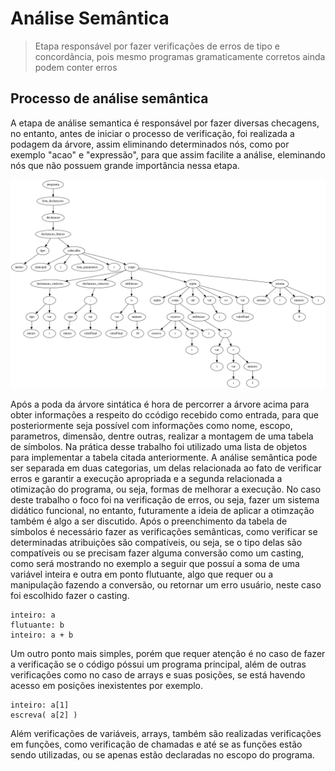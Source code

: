 # Análise Semântica

> Etapa responsável por fazer verificações de erros de tipo e concordância, pois mesmo programas gramaticamente corretos ainda podem conter erros

## Processo de análise semântica
A etapa de análise semantica é responsável por fazer diversas checagens, no entanto, antes de iniciar o processo de verificação, foi realizada a podagem da árvore, assim eliminando determinados nós, como por exemplo "acao" e "expressão", para que assim facilite a análise, eleminando nós que não possuem grande importância nessa etapa.

![Árvore resultante do processo de análise sintática](images/arvoreComPoda.png)

Após a poda da árvore sintática é hora de percorrer a árvore acima para obter informações a respeito do ccódigo recebido como entrada, para que posteriormente seja possível com informações como nome, escopo, parametros, dimensão, dentre outras, realizar a montagem de uma tabela de símbolos. Na prática desse trabalho foi utilizado uma lista de objetos para implementar a tabela citada anteriormente.
A análise semântica pode ser separada em duas categorias, um delas relacionada ao fato de verificar erros e garantir a execução apropriada e a segunda relacionada a otimização do programa, ou seja, formas de melhorar a execução. No caso deste trabalho o foco foi na verificação de erros, ou seja, fazer um sistema didático funcional, no entanto, futuramente a ideia de aplicar a otimzação também é algo a ser discutido.
Após o preenchimento da tabela de símbolos é necessário fazer as verificações semânticas, como verificar se determinadas atribuições são compatíveis, ou seja, se o tipo delas são compatíveis ou se precisam fazer alguma conversão como um casting, como será mostrando no exemplo a seguir que possuí a soma de uma variável inteira e outra em ponto flutuante, algo que requer ou a manipulação fazendo a conversão, ou retornar um erro usuário, neste caso foi escolhido fazer o casting.

```
inteiro: a
flutuante: b
inteiro: a + b
```

Um outro ponto mais simples, porém que requer atenção é no caso de fazer a verificação se o código  póssui um programa principal, além de outras verificações como no caso de arrays e suas posições, se está havendo acesso em posições inexistentes por exemplo.

```
inteiro: a[1]
escreva( a[2] )
```

Além  verificações de variáveis, arrays, também são realizadas verificações em funções, como verificação de chamadas e até se as funções estão sendo utilizadas, ou se apenas estão declaradas no escopo do programa.